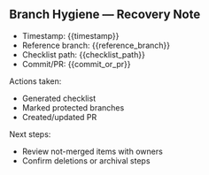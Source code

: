 ## Branch Hygiene — Recovery Note

- Timestamp: {{timestamp}}
- Reference branch: {{reference_branch}}
- Checklist path: {{checklist_path}}
- Commit/PR: {{commit_or_pr}}

Actions taken:
- Generated checklist
- Marked protected branches
- Created/updated PR

Next steps:
- Review not-merged items with owners
- Confirm deletions or archival steps